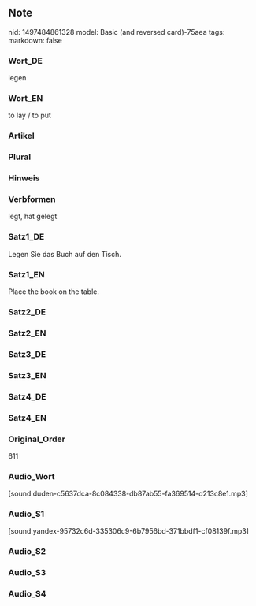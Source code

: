 ## Note
nid: 1497484861328
model: Basic (and reversed card)-75aea
tags: 
markdown: false

### Wort_DE
legen

### Wort_EN
to lay / to put

### Artikel


### Plural


### Hinweis


### Verbformen
legt, hat gelegt

### Satz1_DE
Legen Sie das Buch auf den Tisch.

### Satz1_EN
Place the book on the table.

### Satz2_DE


### Satz2_EN


### Satz3_DE


### Satz3_EN


### Satz4_DE


### Satz4_EN


### Original_Order
611

### Audio_Wort
[sound:duden-c5637dca-8c084338-db87ab55-fa369514-d213c8e1.mp3]

### Audio_S1
[sound:yandex-95732c6d-335306c9-6b7956bd-371bbdf1-cf08139f.mp3]

### Audio_S2


### Audio_S3


### Audio_S4

